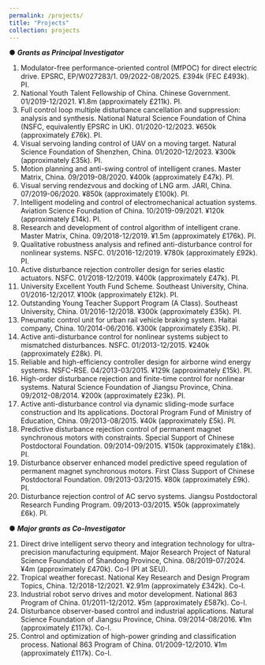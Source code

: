 ```yaml
---
permalink: /projects/
title: "Projects"
collection: projects
---
```



&#9679;  ***Grants as Principal Investigator***


1.	Modulator-free performance-oriented control (MfPOC) for direct electric drive. EPSRC, EP/W027283/1. 09/2022-08/2025. £394k (FEC £493k). PI.
2.	National Youth Talent Fellowship of China. Chinese Government. 01/2019-12/2021. ¥1.8m (approximately £211k). PI.
3.	Full control loop multiple disturbance cancellation and suppression: analysis and synthesis. National Natural Science Foundation of China (NSFC, equivalently EPSRC in UK). 01/2020-12/2023. ¥650k (approximately £76k). PI.
4.	Visual servoing landing control of UAV on a moving target. Natural Science Foundation of Shenzhen, China. 01/2020-12/2023. ¥300k (approximately £35k). PI.
5.	Motion planning and anti-swing control of intelligent cranes. Master Matrix, China. 09/2019-08/2020. ¥400k (approximately £47k). PI.
6.	Visual serving rendezvous and docking of LNG arm. JARI, China. 07/2019-06/2020. ¥850k (approximately £100k). PI.
7.	Intelligent modeling and control of electromechanical actuation systems. Aviation Science Foundation of China. 10/2019-09/2021. ¥120k (approximately £14k). PI.
8.	Research and development of control algorithm of intelligent crane. Master Matrix, China. 09/2018-12/2019. ¥1.5m (approximately £176k). PI.
9.	Qualitative robustness analysis and refined anti-disturbance control for nonlinear systems. NSFC. 01/2016-12/2019. ¥780k (approximately £92k). PI.
10.	Active disturbance rejection controller design for series elastic actuators. NSFC. 01/2018-12/2019. ¥400k (approximately £47k). PI.
11.	University Excellent Youth Fund Scheme. Southeast University, China. 01/2016-12/2017. ¥100k (approximately £12k). PI.
12.	Outstanding Young Teacher Support Program (A Class). Southeast University, China. 01/2016-12/2018. ¥300k (approximately £35k). PI.
13.	Pneumatic control unit for urban rail vehicle braking system. Haitai company, China. 10/2014-06/2016. ¥300k (approximately £35k). PI.
14.	Active anti-disturbance control for nonlinear systems subject to mismatched disturbances. NSFC. 01/2013-12/2015. ¥240k (approximately £28k). PI.
15.	Reliable and high-efficiency controller design for airborne wind energy systems. NSFC-RSE. 04/2013-03/2015. ¥129k (approximately £15k). PI.
16.	High-order disturbance rejection and finite-time control for nonlinear systems. Natural Science Foundation of Jiangsu Province, China. 09/2012-08/2014. ¥200k (approximately £23k). PI.
17.	Active anti-disturbance control via dynamic sliding-mode surface construction and Its applications. Doctoral Program Fund of Ministry of Education, China. 09/2013-08/2015. ¥40k (approximately £5k). PI.
18.	Predictive disturbance rejection control of permanent magnet synchronous motors with constraints. Special Support of Chinese Postdoctoral Foundation. 09/2014-09/2015. ¥150k (approximately £18k). PI.
19.	Disturbance observer enhanced model predictive speed regulation of permanent magnet synchronous motors. First Class Support of Chinese Postdoctoral Foundation. 09/2013-03/2015. ¥80k (approximately £9k). PI.
20.	Disturbance rejection control of AC servo systems. Jiangsu Postdoctoral Research Funding Program. 09/2013-03/2015. ¥50k (approximately £6k). PI.



&#9679;  ***Major grants as Co-Investigator***


21.	Direct drive intelligent servo theory and integration technology for ultra-precision manufacturing equipment. Major Research Project of Natural Science Foundation of Shandong Province, China. 08/2019-07/2024. ¥4m (approximately £470k). Co-I (PI at SEU).
22.	Tropical weather forecast. National Key Research and Design Program Topics, China. 12/2018-12/2021. ¥2.91m (approximately £342k). Co-I.
23.	Industrial robot servo drives and motor development. National 863 Program of China. 01/2011-12/2012. ¥5m (approximately £587k). Co-I.
24.	Disturbance observer-based control and industrial applications. Natural Science Foundation of Jiangsu Province, China. 09/2014-08/2016. ¥1m (approximately £117k). Co-I.
25.	Control and optimization of high-power grinding and classification process. National 863 Program of China. 01/2009-12/2010. ¥1m (approximately £117k). Co-I.






